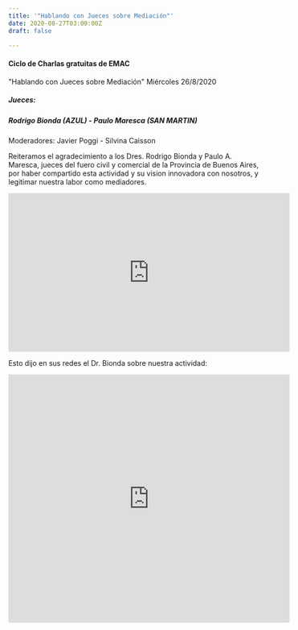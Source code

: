 ```yaml
---
title: '"Hablando con Jueces sobre Mediación"'
date: 2020-08-27T03:00:00Z
draft: false

---
```

#### Ciclo de Charlas gratuitas de EMAC

"Hablando con Jueces sobre Mediación" Miércoles 26/8/2020

##### Jueces:

##### Rodrigo Bionda (AZUL)  - Paulo Maresca (SAN MARTIN)

Moderadores: Javier Poggi - Silvina Caisson

Reiteramos el agradecimiento a los Dres. Rodrigo Bionda y Paulo A. Maresca, jueces del fuero civil y comercial de la Provincia de Buenos Aires, por haber compartido esta actividad y su vision innovadora con nosotros, y legitimar nuestra labor como mediadores.

<iframe width="560" height="315" src="https://www.youtube.com/embed/rEikCEVV4vA" frameborder="0" allow="accelerometer; autoplay; encrypted-media; gyroscope; picture-in-picture" allowfullscreen></iframe>

Esto dijo en sus redes el Dr. Bionda sobre nuestra actividad:

<iframe src="https://www.facebook.com/plugins/video.php?href=https%3A%2F%2Fwww.facebook.com%2Fjuzciv2az%2Fvideos%2F1299479997056403%2F&show_text=1&width=560" width="560" height="493" style="border:none;overflow:hidden" scrolling="no" frameborder="0" allowTransparency="true" allow="encrypted-media" allowFullScreen="true"></iframe>